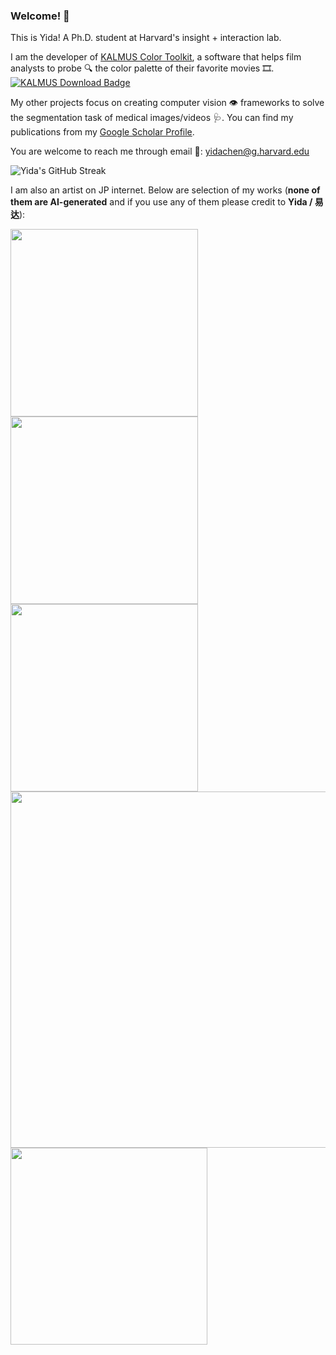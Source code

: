 ### Welcome! :raised_hands:

<!-- This is Yida! A young fella :man_student: with an active mind :brain: that aspires to make ML / AI more intelligible through mechanistic interpretability and visualization tools. -->

This is Yida! A Ph.D. student at Harvard's insight + interaction lab.

I am the developer of [KALMUS Color Toolkit](https://github.com/KALMUS-Color-Toolkit/KALMUS), a software that helps film analysts to probe :mag: the color palette of their favorite movies :film_strip:. [![KALMUS Download Badge](https://img.shields.io/pypi/dm/kalmus)](https://pypi.org/project/kalmus/)

My other projects focus on creating computer vision :eye: frameworks to solve the segmentation task of medical images/videos :stethoscope:. You can find my publications from my [Google Scholar Profile](https://scholar.google.com/citations?user=PptmLrYAAAAJ&hl=en).

You are welcome to reach me through email :e-mail:: <yidachen@g.harvard.edu>

![Yida's GitHub Streak](http://github-readme-streak-stats.herokuapp.com?user=yc015&theme=radical&hide_border=true&date_format=M%20j%5B%2C%20Y%5D)

I am also an artist on JP internet. Below are selection of my works (**none of them are AI-generated** and if you use any of them please credit to **Yida / 易达**):

<div style="display:flex; flex-wrap:wrap; padding: 0; margin: 0;">
  <img src="https://github.com/yc015/yc015/assets/69224866/bc0c7b9f-e5ec-46fa-81ee-4fcda813dfa5" height="300px" padding="0" margin="0"/>
  <img src="https://github.com/yc015/yc015/assets/69224866/e926d5fd-ff60-457f-9867-2e9e37d02efb" height="300px" padding="0" margin="0"/>
  <img src="https://github.com/yc015/yc015/assets/69224866/93216e2d-131e-4015-b227-54922ceae731" height="300px" padding="0" margin="0"/>
</div>
<div style="display:flex; flex-wrap:wrap; padding: 0; margin: 0;">
  <img src="https://github.com/yc015/yc015/assets/69224866/c5ed5554-b1ee-4cc9-b8cd-af7ae3221dc6" width="570px" padding="0" margin="0"/>
  <img src="https://github.com/yc015/yc015/assets/69224866/551c43ac-aa21-456d-b33f-755e012b70be" height="315px" padding="0" margin="0"/>
</div>
<div style="display:flex; flex-wrap:wrap; padding: 0; margin: 0;">
  
  
</div>

<!--
**yc015/yc015** is a ✨ _special_ ✨ repository because its `README.md` (this file) appears on your GitHub profile.

Here are some ideas to get you started:

- 🔭 I’m currently working on ...
- 🌱 I’m currently learning ...
- 👯 I’m looking to collaborate on ...
- 🤔 I’m looking for help with ...
- 💬 Ask me about ...
- 📫 How to reach me: ...
- 😄 Pronouns: ...
- ⚡ Fun fact: ...
-->

